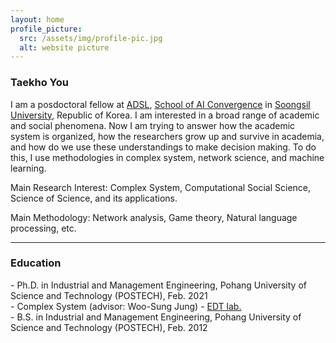 ```yaml
---
layout: home
profile_picture:
  src: /assets/img/profile-pic.jpg
  alt: website picture
---
```


<h3> Taekho You </h3>
<p>
  I am a posdoctoral fellow at <a href="http://adsl.ssu.ac.kr">ADSL</a>, <a href="http://aix.ssu.ac.kr">School of AI Convergence</a> in <a href="http://ssu.ac.kr">Soongsil University</a>, Republic of Korea. I am interested in a broad range of academic and social phenomena. Now I am trying to answer how the academic system is organized, how the researchers grow up and survive in academia, and how do we use these understandings to make decision making. To do this, I use methodologies in complex system, network science, and machine learning.
</p>
<p>
  Main Research Interest: Complex System, Computational Social Science, Science of Science, and its applications.
</p>
<p>
  Main Methodology:  Network analysis, Game theory, Natural language processing, etc.
</p>
<hr>

<h3> Education </h3>
<p>
  - Ph.D. in Industrial and Management Engineering, Pohang University of Science and Technology (POSTECH), Feb. 2021<br>
    - Complex System (advisor: Woo-Sung Jung) - <a href="complex.postech.ac.kr>Complexity in Social System Lab.</a><br>
  - M.S. in Industrial and Management Engineering, Pohang University of Science and Technology (POSTECH), Feb. 2014<br>
    - Ergonomics (advisor: Heecheon You) - <a href="edt.postech.ac.kr">EDT lab.</a><br>
  - B.S. in Industrial and Management Engineering, Pohang University of Science and Technology (POSTECH), Feb. 2012
</p>

